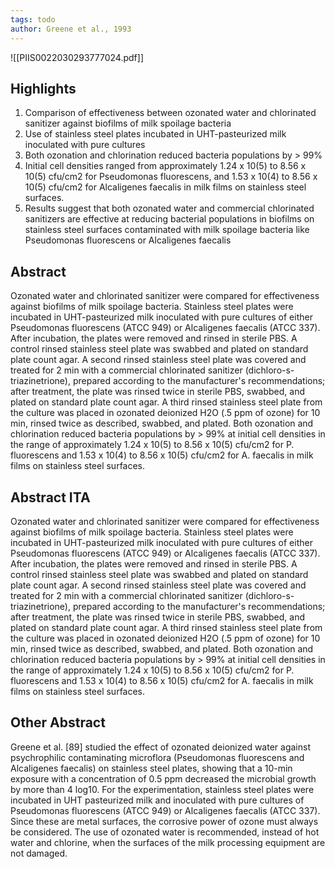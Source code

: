 ```yaml
---
tags: todo
author: Greene et al., 1993
---
```


![[PIIS0022030293777024.pdf]]

## Highlights

1. Comparison of effectiveness between ozonated water and chlorinated sanitizer against biofilms of milk spoilage bacteria
2. Use of stainless steel plates incubated in UHT-pasteurized milk inoculated with pure cultures
3. Both ozonation and chlorination reduced bacteria populations by > 99%
4. Initial cell densities ranged from approximately 1.24 x 10(5) to 8.56 x 10(5) cfu/cm2 for Pseudomonas fluorescens, and 1.53 x 10(4) to 8.56 x 10(5) cfu/cm2 for Alcaligenes faecalis in milk films on stainless steel surfaces.
5. Results suggest that both ozonated water and commercial chlorinated sanitizers are effective at reducing bacterial populations in biofilms on stainless steel surfaces contaminated with milk spoilage bacteria like Pseudomonas fluorescens or Alcaligenes faecalis

## Abstract

Ozonated water and chlorinated sanitizer were compared for effectiveness against biofilms of milk spoilage bacteria. Stainless steel plates were incubated in UHT-pasteurized milk inoculated with pure cultures of either Pseudomonas fluorescens (ATCC 949) or Alcaligenes faecalis (ATCC 337). After incubation, the plates were removed and rinsed in sterile PBS. A control rinsed stainless steel plate was swabbed and plated on standard plate count agar. A second rinsed stainless steel plate was covered and treated for 2 min with a commercial chlorinated sanitizer (dichloro-s-triazinetrione), prepared according to the manufacturer's recommendations; after treatment, the plate was rinsed twice in sterile PBS, swabbed, and plated on standard plate count agar. A third rinsed stainless steel plate from the culture was placed in ozonated deionized H2O (.5 ppm of ozone) for 10 min, rinsed twice as described, swabbed, and plated. Both ozonation and chlorination reduced bacteria populations by > 99% at initial cell densities in the range of approximately 1.24 x 10(5) to 8.56 x 10(5) cfu/cm2 for P. fluorescens and 1.53 x 10(4) to 8.56 x 10(5) cfu/cm2 for A. faecalis in milk films on stainless steel surfaces.

## Abstract ITA

Ozonated water and chlorinated sanitizer were compared for effectiveness against biofilms of milk spoilage bacteria. Stainless steel plates were incubated in UHT-pasteurized milk inoculated with pure cultures of either Pseudomonas fluorescens (ATCC 949) or Alcaligenes faecalis (ATCC 337). After incubation, the plates were removed and rinsed in sterile PBS. A control rinsed stainless steel plate was swabbed and plated on standard plate count agar. A second rinsed stainless steel plate was covered and treated for 2 min with a commercial chlorinated sanitizer (dichloro-s-triazinetrione), prepared according to the manufacturer's recommendations; after treatment, the plate was rinsed twice in sterile PBS, swabbed, and plated on standard plate count agar. A third rinsed stainless steel plate from the culture was placed in ozonated deionized H2O (.5 ppm of ozone) for 10 min, rinsed twice as described, swabbed, and plated. Both ozonation and chlorination reduced bacteria populations by > 99% at initial cell densities in the range of approximately 1.24 x 10(5) to 8.56 x 10(5) cfu/cm2 for P. fluorescens and 1.53 x 10(4) to 8.56 x 10(5) cfu/cm2 for A. faecalis in milk films on stainless steel surfaces.

## Other Abstract

Greene et al. [89] studied the effect of ozonated deionized water against psychrophilic
contaminating microflora (Pseudomonas fluorescens and Alcaligenes faecalis) on stainless steel
plates, showing that a 10-min exposure with a concentration of 0.5 ppm decreased the
microbial growth by more than 4 log10. For the experimentation, stainless steel plates were
incubated in UHT pasteurized milk and inoculated with pure cultures of Pseudomonas
fluorescens (ATCC 949) or Alcaligenes faecalis (ATCC 337). Since these are metal surfaces,
the corrosive power of ozone must always be considered. The use of ozonated water is
recommended, instead of hot water and chlorine, when the surfaces of the milk processing
equipment are not damaged. 
